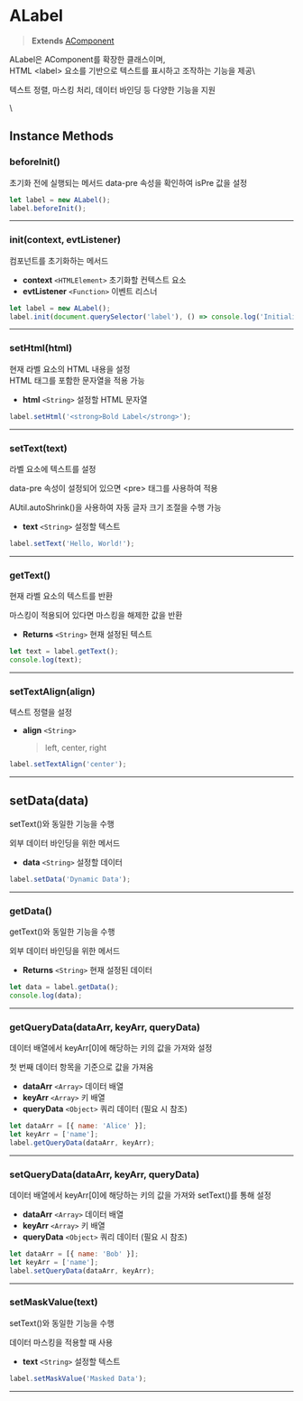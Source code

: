 # ALabel

> **Extends** [AComponent](https://wikidocs.net/274979)

ALabel은 AComponent를 확장한 클래스이며,\
HTML \<label> 요소를 기반으로 텍스트를 표시하고 조작하는 기능을 제공\


텍스트 정렬, 마스킹 처리, 데이터 바인딩 등 다양한 기능을 지원

\


## Instance Methods

### beforeInit()

초기화 전에 실행되는 메서드 data-pre 속성을 확인하여 isPre 값을 설정

```js
let label = new ALabel(); 
label.beforeInit();
```

***

### init(context, evtListener)

컴포넌트를 초기화하는 메서드

* **context** `<HTMLElement>` 초기화할 컨텍스트 요소
* **evtListener** `<Function>` 이벤트 리스너

```js
let label = new ALabel();
label.init(document.querySelector('label'), () => console.log('Initialized'));
```

***

### setHtml(html)

현재 라벨 요소의 HTML 내용을 설정\
HTML 태그를 포함한 문자열을 적용 가능

* **html** `<String>` 설정할 HTML 문자열

```js
label.setHtml('<strong>Bold Label</strong>');
```

***

### setText(text)

라벨 요소에 텍스트를 설정

data-pre 속성이 설정되어 있으면 \<pre> 태그를 사용하여 적용

AUtil.autoShrink()을 사용하여 자동 글자 크기 조절을 수행 가능

* **text** `<String>` 설정할 텍스트

```js
label.setText('Hello, World!');
```

***

### getText()

현재 라벨 요소의 텍스트를 반환

마스킹이 적용되어 있다면 마스킹을 해제한 값을 반환

* **Returns** `<String>` 현재 설정된 텍스트

```js
let text = label.getText(); 
console.log(text);
```

***

### setTextAlign(align)

텍스트 정렬을 설정

*   **align** `<String>`

    > left, center, right

```js
label.setTextAlign('center');
```

***

## setData(data)

setText()와 동일한 기능을 수행

외부 데이터 바인딩을 위한 메서드

* **data** `<String>` 설정할 데이터

```js
label.setData('Dynamic Data');
```

***

### getData()

getText()와 동일한 기능을 수행

외부 데이터 바인딩을 위한 메서드

* **Returns** `<String>` 현재 설정된 데이터

```js
let data = label.getData(); 
console.log(data);
```

***

### getQueryData(dataArr, keyArr, queryData)

데이터 배열에서 keyArr\[0]에 해당하는 키의 값을 가져와 설정

첫 번째 데이터 항목을 기준으로 값을 가져옴

* **dataArr** `<Array>` 데이터 배열
* **keyArr** `<Array>` 키 배열
* **queryData** `<Object>` 쿼리 데이터 (필요 시 참조)

```js
let dataArr = [{ name: 'Alice' }];
let keyArr = ['name'];
label.getQueryData(dataArr, keyArr);
```

***

### setQueryData(dataArr, keyArr, queryData)

데이터 배열에서 keyArr\[0]에 해당하는 키의 값을 가져와 setText()를 통해 설정

* **dataArr** `<Array>` 데이터 배열
* **keyArr** `<Array>` 키 배열
* **queryData** `<Object>` 쿼리 데이터 (필요 시 참조)

```js
let dataArr = [{ name: 'Bob' }];
let keyArr = ['name'];
label.setQueryData(dataArr, keyArr);
```

***

### setMaskValue(text)

setText()와 동일한 기능을 수행

데이터 마스킹을 적용할 때 사용

* **text** `<String>` 설정할 텍스트

```js
label.setMaskValue('Masked Data');
```

***
